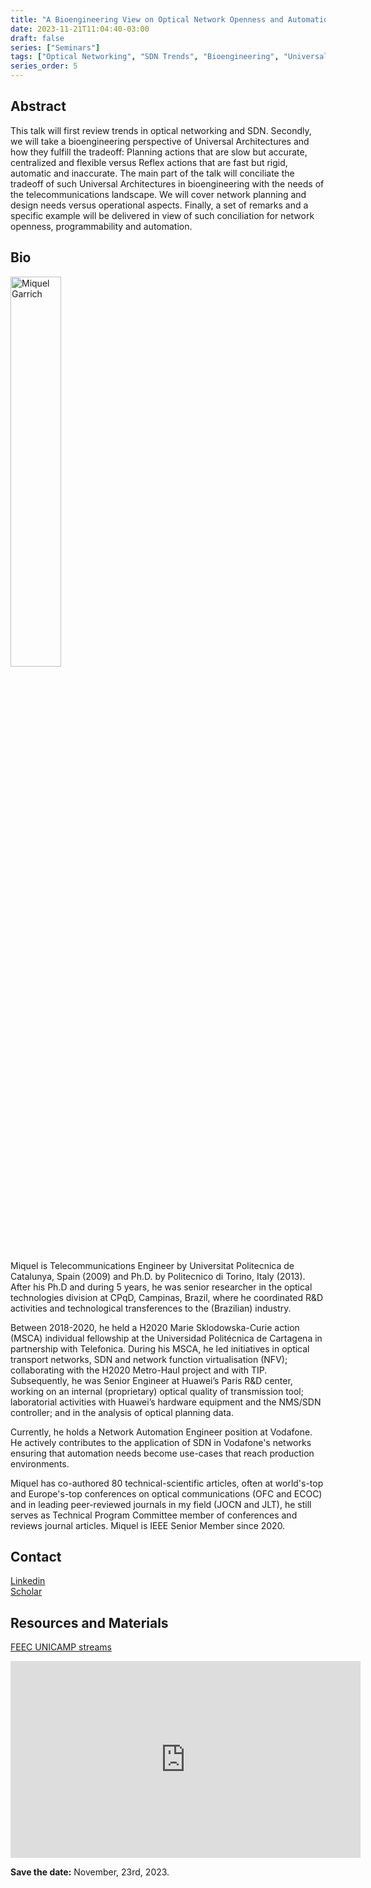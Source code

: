 ```yaml
---
title: "A Bioengineering View on Optical Network Openness and Automation"
date: 2023-11-21T11:04:40-03:00
draft: false
series: ["Seminars"]
tags: ["Optical Networking", "SDN Trends", "Bioengineering", "Universal Architectures"]
series_order: 5
---
```



## Abstract
This talk will first review trends in optical networking and SDN. Secondly, we will take a bioengineering perspective of Universal Architectures and how they fulfill the tradeoff: Planning actions that are slow but accurate, centralized and flexible versus Reflex actions that are fast but rigid, automatic and inaccurate. The main part of the talk will conciliate the tradeoff of such Universal Architectures in bioengineering with the needs of the telecommunications landscape. We will cover network planning and design needs versus operational aspects. Finally, a set of remarks and a specific example will be delivered in view of such conciliation for network openness, programmability and automation.

## Bio
<img alt="Miquel Garrich" src="/posts/seminars/5/miquel-garrich-cropped.png" style="width: 40%; height: 160x;">

Miquel is Telecommunications Engineer by Universitat Politecnica de Catalunya, Spain (2009) and Ph.D. by Politecnico di Torino, Italy (2013). After his Ph.D and during 5 years, he was senior researcher in the optical technologies division at CPqD, Campinas, Brazil, where he coordinated R&D activities and technological transferences to the (Brazilian) industry.

Between 2018-2020, he held a H2020 Marie Sklodowska-Curie action (MSCA) individual fellowship at the Universidad Politécnica de Cartagena in partnership with Telefonica. During his MSCA, he led initiatives in optical transport networks, SDN and network function virtualisation (NFV); collaborating with the H2020 Metro-Haul project and with TIP. Subsequently, he was Senior Engineer at Huawei’s Paris R&D center, working on an internal (proprietary) optical quality of transmission tool; laboratorial activities with Huawei’s hardware equipment and the NMS/SDN controller; and in the analysis of optical planning data.

Currently, he holds a Network Automation Engineer position at Vodafone. He actively contributes to the application of SDN in Vodafone's networks ensuring that automation needs become use-cases that reach production environments.

Miquel has co-authored 80 technical-scientific articles, often at world's-top and Europe's-top conferences on optical communications (OFC and ECOC) and in leading peer-reviewed journals in my field (JOCN and JLT), he still serves as Technical Program Committee member of conferences and reviews journal articles. Miquel is IEEE Senior Member since 2020.

## Contact
[Linkedin](https://www.linkedin.com/in/garrich/) \
[Scholar](https://scholar.google.com.br/citations?user=3J2fpQ0AAAAJ&hl=pt-BR)

## Resources and Materials
[FEEC UNICAMP streams](https://www.youtube.com/@feec-unicamp/streams)


<iframe width="560" height="315" src="https://www.youtube.com/embed/" title="YouTube video player" frameborder="0" allow="accelerometer; autoplay; clipboard-write; encrypted-media; gyroscope; picture-in-picture; web-share" allowfullscreen></iframe>


**Save the date:** November, 23rd, 2023.
